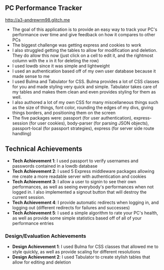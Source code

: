 
## PC Performance Tracker

http://a3-andrewrm98.glitch.me

- The goal of this application is to provide an easy way to track your PC's performance over time and give feedback on how it compares to other PCs
- The biggest challenge was getting express and cookies to work
- I also struggled getting the tables to allow for modification and deletion. They do allow this now (just click on a cell to edit it, and the rightmost column with the x in it for deleting the row)
- I used lowdb since it was simple and lightweight
- I used an authentication based off of my own user database because it made sense to me
- I used Bulma and Tabulator for CSS. Bulma provides a lot of CSS classes for you and made styling very quick and simple. Tabulator takes care of my tables and makes them clean and even provides styling for them as well.
- I also authored a lot of my own CSS for many miscellaneous things such as the size of things, font color, rounding the edges of my divs, giving things borders, and positioning them on the screen
- The five packages were: passport (for user authentication), express-session (for user cookies), body-parser (for parsing JSON objects), passport-local (for passport strategies), express (for server side route handling)

## Technical Achievements
- **Tech Achievement 1**: I used passport to verify usernames and passwords contained in a lowdb database
- **Tech Achievement 2**: I used 5 Express middleware packages allowing me create a more readable server with authentication and cookies
- **Tech Achievement 3**: I allow a user to signin to see their own performances, as well as seeing everybody's performances when not logged in. I also implemented a signout button that will destroy the current session.
- **Tech Achievement 4**: I provide automatic redirects when logging in, and logging out (different redirects for failures and successes)
- **Tech Achievement 5**: I used a simple algorithm to rate your PC's health, as well as provide some simple statistics based off of all of your performance entries

### Design/Evaluation Achievements
- **Design Achievement 1**: I used Bulma for CSS classes that allowed me to style quickly, as well as provide scaling for different resolutions
- **Design Achievement 2**: I used Tabulator to create stylish tables that allow for editing and deletion
